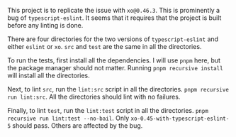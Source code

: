 This project is to replicate the issue with `xo@0.46.3`. This is prominently a
bug of `typescript-eslint`. It seems that it requires that the project is built
before any linting is done.

There are four directories for the two versions of `typescript-eslint` and
either `eslint` or `xo`. `src` and `test` are the same in all the directories.

To run the tests, first install all the dependencies. I will use `pnpm` here,
but the package manager should not matter. Running `pnpm recursive install` will
install all the directories.

Next, to lint `src`, run the `lint:src` script in all the directories.
`pnpm recursive run lint:src`. All the directories should lint with no failures.

Finally, to lint `test`, run the `lint:test` script in all the directories.
`pnpm recursive run lint:test --no-bail`. Only
`xo-0.45-with-typescript-eslint-5` should pass. Others are affected by the bug.
